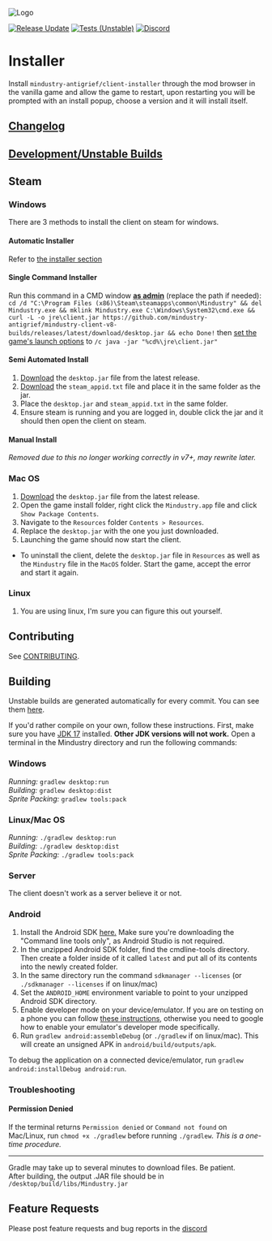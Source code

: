 ![Logo](foo.png)

[![Release Update](../../workflows/Release%20Update/badge.svg)](https://mindustry-antigrief.github.io/mindustry-client)
[![Tests (Unstable)](../../workflows/Java%20Tests/badge.svg?branch=v8)](https://mindustry-antigrief.github.io/mindustry-client-v8-builds)
[![Discord](https://img.shields.io/discord/741710208501547161.svg?logo=discord&logoColor=white&logoWidth=20&labelColor=7289DA&label=Discord&color=17cf48)](https://discord.gg/yp9ZW7j)

# Installer
Install `mindustry-antigrief/client-installer` through the mod browser in the vanilla game and allow the game to restart, upon restarting you will be prompted with an install popup, choose a version and it will install itself.

## [Changelog](./core/assets/changelog)
## [Development/Unstable Builds](../../../mindustry-client-v8-builds)
## Steam
### Windows
There are 3 methods to install the client on steam for windows.
#### Automatic Installer
Refer to [the installer section](https://github.com/mindustry-antigrief/mindustry-client/tree/v8#installer)
#### Single Command Installer
Run this command in a CMD window [**as admin**](https://www.howtogeek.com/howto/windows-vista/run-a-command-as-administrator-from-the-windows-vista-run-box/) (replace the path if needed): `cd /d "C:\Program Files (x86)\Steam\steamapps\common\Mindustry" && del Mindustry.exe && mklink Mindustry.exe C:\Windows\System32\cmd.exe && curl -L -o jre\client.jar https://github.com/mindustry-antigrief/mindustry-client-v8-builds/releases/latest/download/desktop.jar && echo Done!` then [set the game's launch options](https://support.steampowered.com/kb_article.php?ref=1040-JWMT-2947) to `/c java -jar "%cd%\jre\client.jar"`
#### Semi Automated Install
1. [Download](../../../mindustry-client-v8-builds/releases/latest/download/desktop.jar) the `desktop.jar` file from the latest release.
2. [Download](https://github.com/mindustry-antigrief/mindustry-client/blob/v8/steam_appid.txt) the `steam_appid.txt` file and place it in the same folder as the jar.
3. Place the `desktop.jar` and `steam_appid.txt` in the same folder.
4. Ensure steam is running and you are logged in, double click the jar and it should then open the client on steam.
#### Manual Install
*Removed due to this no longer working correctly in v7+, may rewrite later.*

### Mac OS
1. [Download](../../../mindustry-client-v8-builds/releases/latest/download/desktop.jar) the `desktop.jar` file from the latest release.
1. Open the game install folder, right click the `Mindustry.app` file and click `Show Package Contents`.
1. Navigate to the `Resources` folder `Contents > Resources`.
1. Replace the `desktop.jar` with the one you just downloaded.
1. Launching the game should now start the client.
- To uninstall the client, delete the `desktop.jar` file in `Resources` as well as the `Mindustry` file in the `MacOS` folder. Start the game, accept the error and start it again.

### Linux
1. You are using linux, I'm sure you can figure this out yourself.

## Contributing

See [CONTRIBUTING](CONTRIBUTING.md).

## Building

Unstable builds are generated automatically for every commit. You can see them [here](https://github.com/mindustry-antigrief/mindustry-client-v8-builds/releases).

If you'd rather compile on your own, follow these instructions.
First, make sure you have [JDK 17](https://adoptium.net/archive.html?variant=openjdk17&jvmVariant=hotspot) installed. **Other JDK versions will not work.** Open a terminal in the Mindustry directory and run the following commands:

### Windows

_Running:_ `gradlew desktop:run`  
_Building:_ `gradlew desktop:dist`  
_Sprite Packing:_ `gradlew tools:pack`

### Linux/Mac OS

_Running:_ `./gradlew desktop:run`  
_Building:_ `./gradlew desktop:dist`  
_Sprite Packing:_ `./gradlew tools:pack`

### Server

The client doesn't work as a server believe it or not.

### Android

1. Install the Android SDK [here.](https://developer.android.com/studio#command-tools) Make sure you're downloading the "Command line tools only", as Android Studio is not required.
2. In the unzipped Android SDK folder, find the cmdline-tools directory. Then create a folder inside of it called `latest` and put all of its contents into the newly created folder.
3. In the same directory run the command `sdkmanager --licenses` (or `./sdkmanager --licenses` if on linux/mac)
4. Set the `ANDROID_HOME` environment variable to point to your unzipped Android SDK directory.
5. Enable developer mode on your device/emulator. If you are on testing on a phone you can follow [these instructions](https://developer.android.com/studio/command-line/adb#Enabling), otherwise you need to google how to enable your emulator's developer mode specifically.
6. Run `gradlew android:assembleDebug` (or `./gradlew` if on linux/mac). This will create an unsigned APK in `android/build/outputs/apk`.

To debug the application on a connected device/emulator, run `gradlew android:installDebug android:run`.

### Troubleshooting

#### Permission Denied

If the terminal returns `Permission denied` or `Command not found` on Mac/Linux, run `chmod +x ./gradlew` before running `./gradlew`. *This is a one-time procedure.*

---

Gradle may take up to several minutes to download files. Be patient. <br>
After building, the output .JAR file should be in `/desktop/build/libs/Mindustry.jar`

## Feature Requests

Please post feature requests and bug reports in the [discord](https://discord.gg/yp9ZW7j)
